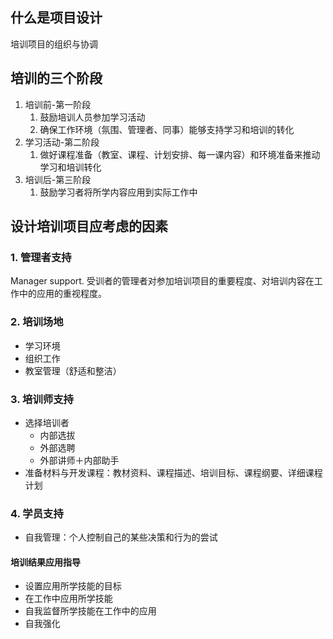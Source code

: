 ## 什么是项目设计
培训项目的组织与协调
## 培训的三个阶段
1. 培训前-第一阶段
	1. 鼓励培训人员参加学习活动
	2. 确保工作环境（氛围、管理者、同事）能够支持学习和培训的转化
2. 学习活动-第二阶段
	1. 做好课程准备（教室、课程、计划安排、每一课内容）和环境准备来推动学习和培训转化
3. 培训后-第三阶段
	1. 鼓励学习者将所学内容应用到实际工作中
## 设计培训项目应考虑的因素
### 1. 管理者支持
Manager support. 受训者的管理者对参加培训项目的重要程度、对培训内容在工作中的应用的重视程度。
### 2. 培训场地
- 学习环境
- 组织工作
- 教室管理（舒适和整洁）
### 3. 培训师支持
- 选择培训者
	- 内部选拔
	- 外部选聘
	- 外部讲师＋内部助手
- 准备材料与开发课程：教材资料、课程描述、培训目标、课程纲要、详细课程计划
### 4. 学员支持
- 自我管理：个人控制自己的某些决策和行为的尝试
#### 培训结果应用指导
- 设置应用所学技能的目标
- 在工作中应用所学技能
- 自我监督所学技能在工作中的应用
- 自我强化